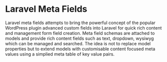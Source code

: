 # Laravel Meta Fields

Laravel meta fields attempts to bring the powerful concept of the popular WordPress plugin advanced custom fields into Laravel for quick rich content and management form field creation. Meta field schemas are attached to models and provide rich content fields such as text, dropdown, wysiwyg which can be managed and searched. The idea is not to replace model properties but to extend models with customisable content focused meta values using a simplied meta table of key value pairs.
